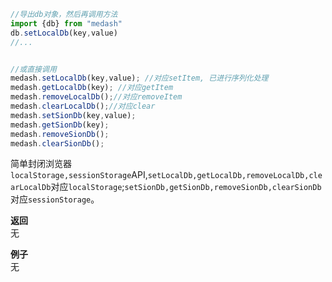 ```js
//导出db对象，然后再调用方法
import {db} from "medash"
db.setLocalDb(key,value)
//...


//或直接调用
medash.setLocalDb(key,value); //对应setItem, 已进行序列化处理
medash.getLocalDb(key); //对应getItem
medash.removeLocalDb();//对应removeItem
medash.clearLocalDb();//对应clear
medash.setSionDb(key,value);
medash.getSionDb(key);
medash.removeSionDb();
medash.clearSionDb();
```
简单封闭浏览器`localStorage,sessionStorage`API,`setLocalDb,getLocalDb,removeLocalDb,clearLocalDb`对应`localStorage`;`setSionDb,getSionDb,removeSionDb,clearSionDb`对应`sessionStorage`。
  
**返回**  
无        
  
**例子**  
无
